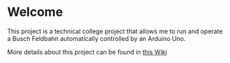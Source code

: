 # Welcome
This project is a technical college project that allows me to run and operate a Busch Feldbahn automatically controlled by an Arduino Uno.

More details about this project can be found in [this Wiki](https://github.com/YannikG/tsbe-iot-project/wiki)

